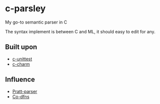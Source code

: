 # c-parsley
My go-to semantic parser in C

The syntax implement is between C and ML, it should easy to edit for any.

## Built upon

- [c-unittest](https://github.com/gmdods/c-unittest)
- [c-charm](https://github.com/gmdods/c-charm)

## Influence

- [Pratt-parser](https://en.wikipedia.org/wiki/Operator-precedence_parser)
- [Co-dfns](https://github.com/Co-dfns/Co-dfns)
